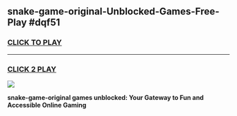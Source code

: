 
## snake-game-original-Unblocked-Games-Free-Play #dqf51
<h3>
<a href="https://us.freeplayer.one?title=snake-game-original&ref=9M">CLICK TO PLAY</a></h3>
<hr>

<h3>
<a href="https://us.freeplayer.one?title=snake-game-original&ref=9M">CLICK 2 PLAY</a>
  
</h3>

<a href="https://us.freeplayer.one?title=snake-game-original&ref=9M"><img src="https://clearcache.store/games.png"></a>


**snake-game-original games unblocked: Your Gateway to Fun and Accessible Online Gaming**
